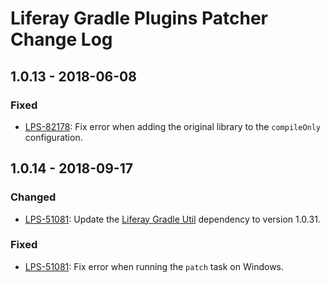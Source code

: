 # Liferay Gradle Plugins Patcher Change Log

## 1.0.13 - 2018-06-08

### Fixed
- [LPS-82178]: Fix error when adding the original library to the `compileOnly`
configuration.

## 1.0.14 - 2018-09-17

### Changed
- [LPS-51081]: Update the [Liferay Gradle Util] dependency to version 1.0.31.

### Fixed
- [LPS-51081]: Fix error when running the `patch` task on Windows.

[Liferay Gradle Util]: https://github.com/liferay/liferay-portal/tree/master/modules/sdk/gradle-util
[LPS-51081]: https://issues.liferay.com/browse/LPS-51081
[LPS-82178]: https://issues.liferay.com/browse/LPS-82178